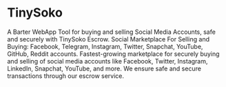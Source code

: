 # TinySoko
A Barter WebApp Tool for buying and selling Social Media Accounts, safe and securely with TinySoko Escrow.
Social Marketplace For Selling and Buying: Facebook, Telegram, Instagram, Twitter, Snapchat, YouTube, GitHub, Reddit accounts.
Fastest-growing marketplace for securely buying and selling of social media accounts like Facebook, Twitter, Instagram, LinkedIn, Snapchat, YouTube, and more. We ensure safe and secure transactions through our escrow service.
